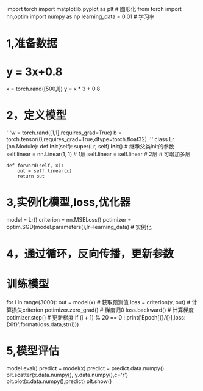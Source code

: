 import torch
import matplotlib.pyplot as plt  # 图形化
from torch import nn,optim
import numpy as np
learning_data = 0.01  # 学习率
# 1,准备数据
# y = 3x+0.8
x = torch.rand([500,1])
y = x * 3 + 0.8

# 2，定义模型
'''w = torch.rand([1,1],requires_grad=True)
b = torch.tensor(0,requires_grad=True,dtype=torch.float32)
'''
class Lr (nn.Module):
    def __init__(self):
        super(Lr, self).__init__()  # 继承父类init的参数
        self.linear = nn.Linear(1, 1)  # 1层
        self.linear = self.linear  # 2层
        # 可增加多层

    def forward(self, x):
        out = self.linear(x)
        return out

# 3,实例化模型,loss,优化器
model = Lr()
criterion = nn.MSELoss()
potimizer = optim.SGD(model.parameters(),lr=learning_data)  # 实例化
# 4，通过循环，反向传播，更新参数
# 训练模型
for i in range(3000):
    out = model(x)  # 获取预测值
    loss = criterion(y, out)  # 计算损失criterion
    potimizer.zero_grad()  # 梯度归0
    loss.backward()  # 计算梯度
    potimizer.step()  # 更新梯度
    if (i + 1) % 20 == 0 :
        print('Epoch[{}/{}],loss:{:6f}',format(loss.data,str(i)))

# 5,模型评估
model.eval()
predict = model(x)
predict = predict.data.numpy()
plt.scatter(x.data.numpy(), y.data.numpy(),c='r')
plt.plot(x.data.numpy(),predict)
plt.show()
